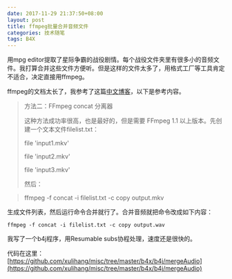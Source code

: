```yaml
---
date: 2017-11-29 21:37:50+08:00
layout: post
title: ffmpeg批量合并音频文件
categories: 技术随笔
tags: B4X
---
```


用mpg editor提取了星际争霸的战役剧情。每个战役文件夹里有很多小的音频文件。我打算合并这些文件方便听。但是这样的文件太多了，用格式工厂等工具肯定不适合，决定直接用ffmpeg。

ffmpeg的文档太长了，我参考了这篇[中文博客](http://blog.csdn.net/u012587637/article/details/51670975)，以下是参考内容。

>方法二：FFmpeg concat 分离器
>
>这种方法成功率很高，也是最好的，但是需要 FFmpeg 1.1 以上版本。先创建一个文本文件filelist.txt：
>
>file 'input1.mkv'
>
>file 'input2.mkv'
>
>file 'input3.mkv'
>
>然后：

>ffmpeg -f concat -i filelist.txt -c copy output.mkv

生成文件列表，然后运行命令合并就行了。合并音频就把命令改成如下内容：

`ffmpeg -f concat -i filelist.txt -c copy output.wav`

我写了一个b4j程序，用Resumable subs协程处理，速度还是很快的。

代码在这里：[https://github.com/xulihang/misc/tree/master/b4x/b4j/mergeAudio](https://github.com/xulihang/misc/tree/master/b4x/b4j/mergeAudio)
  
